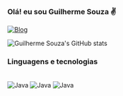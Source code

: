 
### Olá! eu sou Guilherme Souza ✌️

[![Blog](https://img.shields.io/badge/LinkedIn-0077B5?style=for-the-badge&logo=linkedin&logoColor=white)](www.linkedin.com/in/guiferreirasouza)

![Guilherme Souza's GitHub stats](https://github-readme-stats.vercel.app/api?username=Guid0Dev&show_icons=true&theme=radical)


### Linguagens e tecnologias

<div style = "display inline_block"><br>
    <img align = "center" alt= "Java" src = "https://img.shields.io/badge/Java-ED8B00?style=for-the-badge&logo=openjdk&logoColor=white"/>
    <img align = "center" alt= "Java" src = "https://img.shields.io/badge/PHP-777BB4?style=for-the-badge&logo=php&logoColor=white"/>
    <img align = "center" alt= "Java" src = "https://img.shields.io/badge/Spring-6DB33F?style=for-the-badge&logo=spring&logoColor=white"/>
</div><br>
